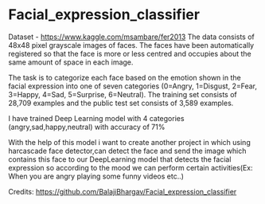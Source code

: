 # Facial_expression_classifier

Dataset - https://www.kaggle.com/msambare/fer2013 The data consists of 48x48 pixel grayscale images of faces. The faces have been automatically registered so that the face is more or less centred and occupies about the same amount of space in each image.

The task is to categorize each face based on the emotion shown in the facial expression into one of seven categories (0=Angry, 1=Disgust, 2=Fear, 3=Happy, 4=Sad, 5=Surprise, 6=Neutral). The training set consists of 28,709 examples and the public test set consists of 3,589 examples.

I have trained Deep Learning model with 4 categories (angry,sad,happy,neutral) with accuracy of 71%

With the help of this model i want to create another project in which using harcascade face detector,can detect the face and send the image which contains this face to our DeepLearning model that detects the facial expression so according to the mood we can perform certain activities(Ex: When you are angry playing some funny videos etc..)

Credits: https://github.com/BalajiBhargav/Facial_expression_classifier

